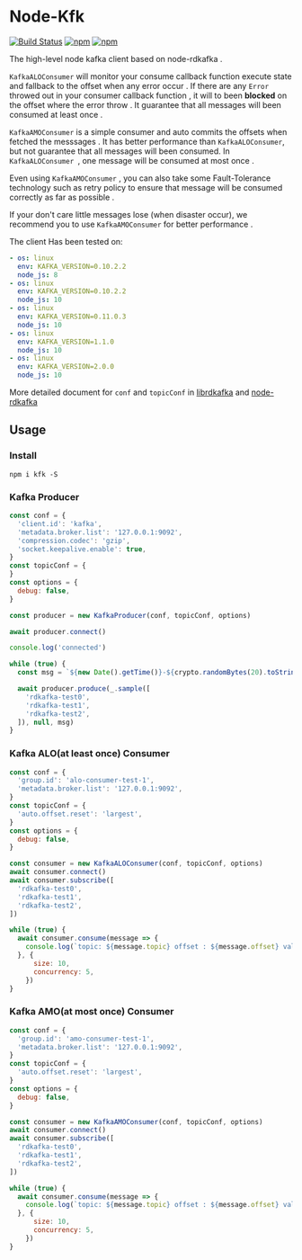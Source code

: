 # Node-Kfk

[![Build Status](https://travis-ci.org/joway/node-kfk.svg?branch=master)](https://travis-ci.org/joway/node-kfk)
[![npm](https://img.shields.io/npm/v/kfk.svg)](https://www.npmjs.com/package/kfk)
[![npm](https://img.shields.io/npm/dt/kfk.svg)](https://www.npmjs.com/package/kfk)

The high-level node kafka client based on node-rdkafka .

`KafkaALOConsumer` will monitor your consume callback function execute state and fallback to the offset when any error occur . If there are any `Error` throwed out in your consumer callback function , it will to been **blocked** on the offset where the error throw . It guarantee that all messages will been consumed at least once .

`KafkaAMOConsumer` is a simple consumer and auto commits the offsets when fetched the messsages . It has better performance than `KafkaALOConsumer`, but not guarantee that all messages will been consumed. In `KafkaALOConsumer `, one message will be consumed at most once .

Even using `KafkaAMOConsumer` , you can also take some Fault-Tolerance technology such as retry policy to ensure that message will be consumed correctly as far as possible .

If your don't care little messages lose (when disaster occur), we recommend you to use `KafkaAMOConsumer` for better performance .

The client Has been tested on:

```yaml
- os: linux
  env: KAFKA_VERSION=0.10.2.2
  node_js: 8
- os: linux
  env: KAFKA_VERSION=0.10.2.2
  node_js: 10
- os: linux
  env: KAFKA_VERSION=0.11.0.3
  node_js: 10
- os: linux
  env: KAFKA_VERSION=1.1.0
  node_js: 10
- os: linux
  env: KAFKA_VERSION=2.0.0
  node_js: 10
```

More detailed document for `conf` and `topicConf` in [librdkafka](https://github.com/edenhill/librdkafka) and [node-rdkafka](https://github.com/Blizzard/node-rdkafka)

## Usage

### Install

```shell
npm i kfk -S
```

### Kafka Producer

```js
const conf = {
  'client.id': 'kafka',
  'metadata.broker.list': '127.0.0.1:9092',
  'compression.codec': 'gzip',
  'socket.keepalive.enable': true,
}
const topicConf = {
}
const options = {
  debug: false,
}

const producer = new KafkaProducer(conf, topicConf, options)

await producer.connect()

console.log('connected')

while (true) {
  const msg = `${new Date().getTime()}-${crypto.randomBytes(20).toString('hex')}`

  await producer.produce(_.sample([
    'rdkafka-test0',
    'rdkafka-test1',
    'rdkafka-test2',
  ]), null, msg)
}
```

### Kafka ALO(at least once) Consumer

```js
const conf = {
  'group.id': 'alo-consumer-test-1',
  'metadata.broker.list': '127.0.0.1:9092',
}
const topicConf = {
  'auto.offset.reset': 'largest',
}
const options = {
  debug: false,
}

const consumer = new KafkaALOConsumer(conf, topicConf, options)
await consumer.connect()
await consumer.subscribe([
  'rdkafka-test0',
  'rdkafka-test1',
  'rdkafka-test2',
])

while (true) {
  await consumer.consume(message => {
    console.log(`topic: ${message.topic} offset : ${message.offset} val: ${message.value.toString('utf-8')}`)
  }, {
      size: 10,
      concurrency: 5,
    })
}
```

### Kafka AMO(at most once) Consumer

```js
const conf = {
  'group.id': 'amo-consumer-test-1',
  'metadata.broker.list': '127.0.0.1:9092',
}
const topicConf = {
  'auto.offset.reset': 'largest',
}
const options = {
  debug: false,
}

const consumer = new KafkaAMOConsumer(conf, topicConf, options)
await consumer.connect()
await consumer.subscribe([
  'rdkafka-test0',
  'rdkafka-test1',
  'rdkafka-test2',
])

while (true) {
  await consumer.consume(message => {
    console.log(`topic: ${message.topic} offset : ${message.offset} val: ${message.value.toString('utf-8')}`)
  }, {
      size: 10,
      concurrency: 5,
    })
}
```
